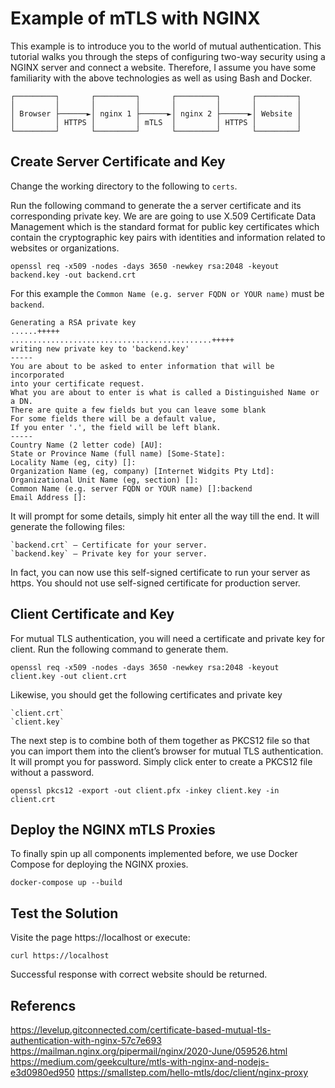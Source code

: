 # Example of mTLS with NGINX

This example is to introduce you to the world of mutual authentication. This tutorial walks you through the steps of configuring two-way security using a NGINX server and connect a website. Therefore, I assume you have some familiarity with the above technologies as well as using Bash and Docker.
```
┌─────────┐       ┌─────────┐       ┌─────────┐       ┌─────────┐
│         │       │         │       │         │       │         │
│ Browser ├──────►│ nginx 1 ├──────►│ nginx 2 ├──────►│ Website │
│         │ HTTPS │         │ mTLS  │         │ HTTPS │         │
└─────────┘       └─────────┘       └─────────┘       └─────────┘
```

## Create Server Certificate and Key

Change the working directory to the following to `certs`.

Run the following command to generate the a server certificate and its corresponding private key. We are are going to use X.509 Certificate Data Management which is the standard format for public key certificates which contain the cryptographic key pairs with identities and information related to websites or organizations.

`openssl req -x509 -nodes -days 3650 -newkey rsa:2048 -keyout backend.key -out backend.crt`

For this example the `Common Name (e.g. server FQDN or YOUR name)` must be `backend`.

```
Generating a RSA private key
......+++++
.............................................+++++
writing new private key to 'backend.key'
-----
You are about to be asked to enter information that will be incorporated
into your certificate request.
What you are about to enter is what is called a Distinguished Name or a DN.
There are quite a few fields but you can leave some blank
For some fields there will be a default value,
If you enter '.', the field will be left blank.
-----
Country Name (2 letter code) [AU]:
State or Province Name (full name) [Some-State]:
Locality Name (eg, city) []:
Organization Name (eg, company) [Internet Widgits Pty Ltd]:
Organizational Unit Name (eg, section) []:
Common Name (e.g. server FQDN or YOUR name) []:backend
Email Address []:
```

It will prompt for some details, simply hit enter all the way till the end. It will generate the following files:

    `backend.crt` — Certificate for your server.
    `backend.key` — Private key for your server.

In fact, you can now use this self-signed certificate to run your server as https. You should not use self-signed certificate for production server.

## Client Certificate and Key

For mutual TLS authentication, you will need a certificate and private key for client. Run the following command to generate them.

`openssl req -x509 -nodes -days 3650 -newkey rsa:2048 -keyout client.key -out client.crt`

Likewise, you should get the following certificates and private key

    `client.crt`
    `client.key`

The next step is to combine both of them together as PKCS12 file so that you can import them into the client’s browser for mutual TLS authentication. It will prompt you for password. Simply click enter to create a PKCS12 file without a password.

`openssl pkcs12 -export -out client.pfx -inkey client.key -in client.crt`

## Deploy the NGINX mTLS Proxies 

To finally spin up all components implemented before, we use Docker Compose for deploying the NGINX proxies. 

`docker-compose up --build`

## Test the Solution

Visite the page https://localhost or execute:

`curl https://localhost` 

Successful response with correct website should be returned.

## Referencs
https://levelup.gitconnected.com/certificate-based-mutual-tls-authentication-with-nginx-57c7e693
https://mailman.nginx.org/pipermail/nginx/2020-June/059526.html
https://medium.com/geekculture/mtls-with-nginx-and-nodejs-e3d0980ed950
https://smallstep.com/hello-mtls/doc/client/nginx-proxy